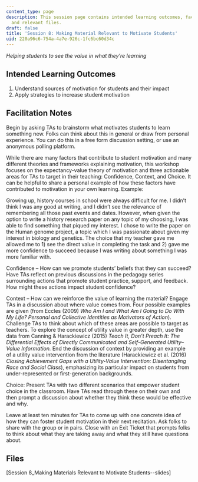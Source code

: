 ```yaml
---
content_type: page
description: This session page contains intended learning outcomes, facilitation notes,
  and relevant files.
draft: false
title: 'Session 8: Making Material Relevant to Motivate Students'
uid: 220a96c6-754a-4a7e-926c-1fc6bc60d34c
---
```

*Helping students to see the value in what they’re learning*

## Intended Learning Outcomes

1. Understand sources of motivation for students and their impact
2. Apply strategies to increase student motivation

## Facilitation Notes

Begin by asking TAs to brainstorm what motivates students to learn something new. Folks can think about this in general or draw from personal experience. You can do this in a free form discussion setting, or use an anonymous polling platform.

While there are many factors that contribute to student motivation and many different theories and frameworks explaining motivation, this workshop focuses on the expectancy-value theory of motivation and three actionable areas for TAs to target in their teaching: Confidence, Context, and Choice. It can be helpful to share a personal example of how these factors have contributed to motivation in your own learning. Example:

Growing up, history courses in school were always difficult for me. I didn’t think I was any good at writing, and I didn’t see the relevance of remembering all those past events and dates. However, when given the option to write a history research paper on any topic of my choosing, I was able to find something that piqued my interest. I chose to write the paper on the Human genome project, a topic which I was passionate about given my interest in biology and genetics. The choice that my teacher gave me allowed me to 1) see the direct value in completing the task and 2) gave me more confidence to succeed because I was writing about something I was more familiar with.

Confidence – How can we promote students’ beliefs that they can succeed? Have TAs reflect on previous discussions in the pedagogy series surrounding actions that promote student practice, support, and feedback. How might these actions impact student confidence?

Context – How can we reinforce the value of learning the material? Engage TAs in a discussion about where value comes from. Four possible examples are given (from Eccles (2009) *Who Am I and What Am I Going to Do With My Life? Personal and Collective Identities as Motivators of Action*). Challenge TAs to think about which of these areas are possible to target as teachers. To explore the concept of utility value in greater depth, use the data from Canning & Harackiewicz (2015) *Teach It, Don’t Preach It: The Differential Effects of Directly Communicated and Self-Generated Utility–Value Information.* End the discussion of context by providing an example of a utility value intervention from the literature (Harackiewicz et al. (2016) *Closing Achievement Gaps with a Utility-Value Intervention: Disentangling Race and Social Class*), emphasizing its particular impact on students from under-represented or first-generation backgrounds.

Choice: Present TAs with two different scenarios that empower student choice in the classroom. Have TAs read through these on their own and then prompt a discussion about whether they think these would be effective and why.

Leave at least ten minutes for TAs to come up with one concrete idea of how they can foster student motivation in their next recitation. Ask folks to share with the group or in pairs. Close with an Exit Ticket that prompts folks to think about what they are taking away and what they still have questions about.

## Files

\[Session 8\_Making Materials Relevant to Motivate Students--slides\]